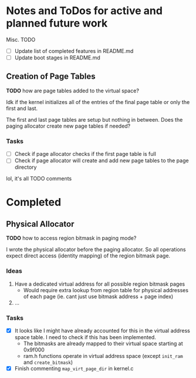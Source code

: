 # Notes and ToDos for active and planned future work

Misc. TODO

- [ ] Update list of completed features in README.md
- [ ] Update boot stages in README.md

## Creation of Page Tables

**TODO** how are page tables added to the virtual space?

Idk if the kernel initializes all of the entries of the final page table or only
the first and last.

The first and last page tables are setup but nothing in between. Does the paging
allocator create new page tables if needed?

### Tasks

- [ ] Check if page allocator checks if the first page table is full
- [ ] Check if page allocator will create and add new page tables to the page directory

lol, it's all TODO comments


# Completed

## Physical Allocator

**TODO** how to access region bitmask in paging mode?

I wrote the physical allocator before the paging allocator. So all operations
expect direct access (identity mapping) of the region bitmask page.

### Ideas

1. Have a dedicated virtual address for all possible region bitmask pages
   - Would require extra lookup from region table for physical addresses of each
     page (ie. cant just use bitmask address + page index)
2. ...

### Tasks

- [x] It looks like I might have already accounted for this in the virtual
  address space table. I need to check if this has been implemented.
  - The bitmasks are already mapped to their virtual space starting at 0x9f000
  - ram.h functions operate in virtual address space (except `init_ram` and `create_bitmask`)
- [x] Finish commenting `map_virt_page_dir` in kernel.c
